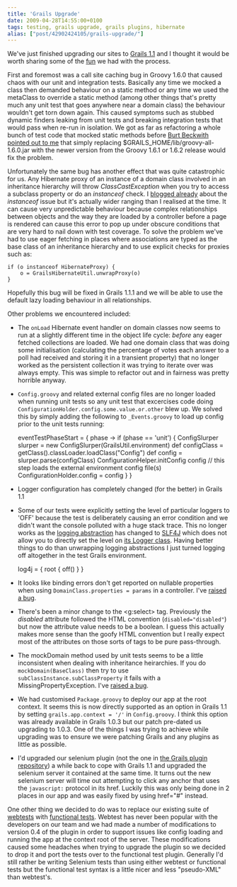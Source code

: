 ```yaml
---
title: 'Grails Upgrade'
date: 2009-04-28T14:55:00+0100
tags: testing, grails upgrade, grails plugins, hibernate
alias: ["post/42902424105/grails-upgrade/"]
---
```


We've just finished upgrading our sites to [Grails 1.1][1] and I thought it would be worth sharing some of the [fun][2] we had with the process.

<!-- more -->

First and foremost was a call site caching bug in Groovy 1.6.0 that caused chaos with our unit and integration tests. Basically any time we mocked a class then demanded behaviour on a static method or any time we used the metaClass to override a static method (among other things that's pretty much any unit test that goes anywhere near a domain class) the behaviour wouldn't get torn down again. This caused symptoms such as stubbed dynamic finders leaking from unit tests and breaking integration tests that would pass when re-run in isolation. We got as far as refactoring a whole bunch of test code that mocked static methods before [Burt Beckwith][3] [pointed out to me][4] that simply replacing $GRAILS_HOME/lib/groovy-all-1.6.0.jar with the newer version from the Groovy 1.6.1 or 1.6.2 release would fix the problem.

Unfortunately the same bug has another effect that was quite catastrophic for us. Any Hibernate proxy of an instance of a domain class involved in an inheritance hierarchy will throw _ClassCastException_ when you try to access a subclass property or do an _instanceof_ check. I [blogged already][5] about the _instanceof_ issue but it's actually wider ranging than I realised at the time. It can cause very unpredictable behaviour because complex relationships between objects and the way they are loaded by a controller before a page is rendered can cause this error to pop up under obscure conditions that are very hard to nail down with test coverage. To solve the problem we've had to use eager fetching in places where associations are typed as the base class of an inheritance hierarchy and to use explicit checks for proxies such as:

    if (o instanceof HibernateProxy) {
        o = GrailsHibernateUtil.unwrapProxy(o)
    }

Hopefully this bug will be fixed in Grails 1.1.1 and we will be able to use the default lazy loading behaviour in all relationships.

Other problems we encountered included:

* The `onLoad` Hibernate event handler on domain classes now seems to run at a slightly different time in the object life cycle: _before_ any eager fetched collections are loaded. We had one domain class that was doing some initialisation (calculating the percentage of votes each answer to a poll had received and storing it in a transient property) that no longer worked as the persistent collection it was trying to iterate over was always empty. This was simple to refactor out and in fairness was pretty horrible anyway.

* `Config.groovy` and related external config files are no longer loaded when running unit tests so any unit test that excercises code doing `ConfigurationHolder.config.some.value.or.other` blew up. We solved this by simply adding the following to `_Events.groovy` to load up config prior to the unit tests running:

    eventTestPhaseStart = { phase ->
        if (phase == 'unit') {
            ConfigSlurper slurper = new ConfigSlurper(GrailsUtil.environment)
            def configClass = getClass().classLoader.loadClass("Config")
            def config = slurper.parse(configClass)
            ConfigurationHelper.initConfig config // this step loads the external environment config file(s)
            ConfigurationHolder.config = config
        }
    }

* Logger configuration has completely changed (for the better) in Grails 1.1

* Some of our tests were explicitly setting the level of particular loggers to 'OFF' because the test is deliberately causing an error condition and we didn't want the console polluted with a huge stack trace. This no longer works as the [logging abstraction][6] has changed to [SLF4J][7] which does not allow you to directly set the level on [its Logger class][8]. Having better things to do than unwrapping logging abstractions I just turned logging off altogether in the test Grails environment.

    log4j = {
        root {
            off()
        }
    }

* It looks like binding errors don't get reported on nullable properties when using `DomainClass.properties = params` in a controller. I've [raised a bug][9].

* There's been a minor change to the &lt;g:select&gt; tag. Previously the _disabled_ attribute followed the HTML convention (`disabled="disabled"`) but now the attribute value needs to be a boolean. I guess this actually makes more sense than the goofy HTML convention but I really expect most of the attributes on those sorts of tags to be pure pass-through.

* The mockDomain method used by unit tests seems to be a little inconsistent when dealing with inheritance heirarchies. If you do `mockDomain(BaseClass)` then try to use `subClassInstance.subClassProperty` it fails with a MissingPropertyException. I've [raised a bug][10].

* We had customised `Package.groovy` to deploy our app at the root context. It seems this is now directly supported as an option in Grails 1.1 by setting `grails.app.context = '/'` in `Config.groovy`. I think this option was already available in Grails 1.0.3 but our patch pre-dated us upgrading to 1.0.3. One of the things I was trying to achieve while upgrading was to ensure we were patching Grails and any plugins as little as possible.

* I'd upgraded our selenium plugin (not the one in [the Grails plugin repository][11]) a while back to cope with Grails 1.1 and upgraded the selenium server it contained at the same time. It turns out the new selenium server will time out attempting to click any anchor that uses the `javascript:` protocol in its href. Luckily this was only being done in 2 places in our app and was easily fixed by using href="#" instead.

One other thing we decided to do was to replace our existing suite of [webtests][12] with [functional tests][13]. Webtest has never been popular with the developers on our team and we had made a number of modifications to version 0.4 of the plugin in order to support issues like config loading and running the app at the context root of the server. These modifications caused some headaches when trying to upgrade the plugin so we decided to drop it and port the tests over to the functional test plugin. Generally I'd still rather be writing Selenium tests than using either webtest or functional tests but the functional test syntax is a little nicer and less "pseudo-XML" than webtest's.

[1]: http://www.grails.org/1.1+Release+Notes
[2]: http://omfg.biz/
[3]: http://burtbeckwith.com/blog/
[4]: http://jira.codehaus.org/browse/GRAILS-4448
[5]: http://blog.freeside.co/post/42902409632/when-is-a-pirate-not-a-pirate-when-its-a
[6]: http://www.bileblog.org/2003/08/the-evils-of-commons-loggingjar-and-its-ilk/
[7]: http://www.slf4j.org/
[8]: http://www.slf4j.org/apidocs/org/slf4j/Logger.html
[9]: http://jira.codehaus.org/browse/GRAILS-4485
[10]: http://jira.codehaus.org/browse/GRAILS-4495
[11]: http://plugins.grails.org/
[12]: http://grails.org/Functional+Testing
[13]: http://www.grails.org/Grails%20Functional%20Testing

